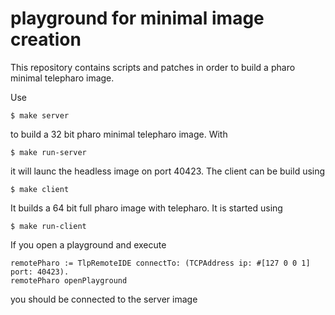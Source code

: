 # playground for minimal image creation

This repository contains scripts and patches in order to build a pharo minimal telepharo image. 

Use 

    $ make server

to build a 32 bit pharo minimal telepharo image. With 

    $ make run-server

it will launc the headless image on port 40423. The client can be build using

    $ make client

It builds a 64 bit full pharo image with telepharo. It is started using 

    $ make run-client

If you open a playground and execute

    remotePharo := TlpRemoteIDE connectTo: (TCPAddress ip: #[127 0 0 1] port: 40423).
    remotePharo openPlayground

you should be connected to the server image

